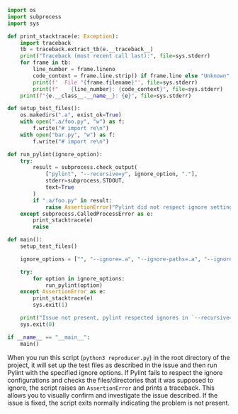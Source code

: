 ```python
import os
import subprocess
import sys

def print_stacktrace(e: Exception):
    import traceback
    tb = traceback.extract_tb(e.__traceback__)
    print("Traceback (most recent call last):", file=sys.stderr)
    for frame in tb:
        line_number = frame.lineno
        code_context = frame.line.strip() if frame.line else "Unknown"
        print(f'  File "{frame.filename}"', file=sys.stderr)
        print(f"    {line_number}: {code_context}", file=sys.stderr)
    print(f"{e.__class__.__name__}: {e}", file=sys.stderr)

def setup_test_files():
    os.makedirs(".a", exist_ok=True)
    with open(".a/foo.py", "w") as f:
        f.write("# import re\n")
    with open("bar.py", "w") as f:
        f.write("# import re\n")

def run_pylint(ignore_option):
    try:
        result = subprocess.check_output(
            ["pylint", "--recursive=y", ignore_option, "."],
            stderr=subprocess.STDOUT,
            text=True
        )
        if ".a/foo.py" in result:
            raise AssertionError("Pylint did not respect ignore settings")
    except subprocess.CalledProcessError as e:
        print_stacktrace(e)
        raise

def main():
    setup_test_files()

    ignore_options = ["", "--ignore=.a", "--ignore-paths=.a", "--ignore-patterns=^\\.a"]

    try:
        for option in ignore_options:
            run_pylint(option)
    except AssertionError as e:
        print_stacktrace(e)
        sys.exit(1)

    print("Issue not present, pylint respected ignores in `--recursive=y` mode.")
    sys.exit(0)

if __name__ == "__main__":
    main()
```

When you run this script (`python3 reproducer.py`) in the root directory of the project, it will set up the test files as described in the issue and then run Pylint with the specified ignore options. If Pylint fails to respect the ignore configurations and checks the files/directories that it was supposed to ignore, the script raises an `AssertionError` and prints a traceback. This allows you to visually confirm and investigate the issue described. If the issue is fixed, the script exits normally indicating the problem is not present.